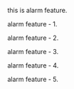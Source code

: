 this is alarm feature.

alarm feature - 1.

alarm feature - 2.

alarm feature - 3.

alarm feature - 4.

alarm feature - 5.